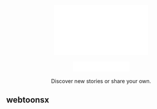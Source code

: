 
<p align="center">
  <a href="https://webtoonsx.com/">
    <img src="./webtoonsx/static/assets/images/logo/wx-logo-light.png" alt="WebtoonsX logo" width="" height="">
  </a>
</p>

<p align="center">
    <img src="./webtoonsx/static/assets/images/logo/webtoonsx-logo-light.png" alt="WebtoonsX logo" width="150" height="">
</p>

<p align="center">Discover new stories or share your own.</p>

## webtoonsx
